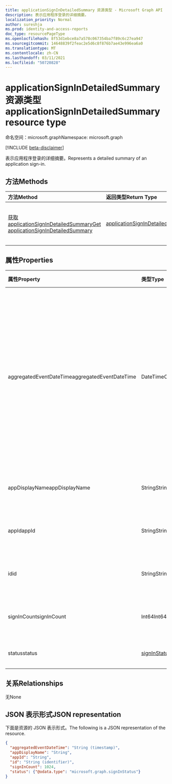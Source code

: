 ```yaml
---
title: applicationSignInDetailedSummary 资源类型 - Microsoft Graph API
description: 表示应用程序登录的详细摘要。
localization_priority: Normal
author: sureshja
ms.prod: identity-and-access-reports
doc_type: resourcePageType
ms.openlocfilehash: 8f53d1ebce8a7a578c067354ba7f89c6c27ea947
ms.sourcegitcommit: 14648839f2feac2e5d6c8f876b7ae43e996ea6a0
ms.translationtype: MT
ms.contentlocale: zh-CN
ms.lasthandoff: 03/11/2021
ms.locfileid: "50720828"
---
```

# <a name="applicationsignindetailedsummary-resource-type"></a><span data-ttu-id="59c61-103">applicationSignInDetailedSummary 资源类型</span><span class="sxs-lookup"><span data-stu-id="59c61-103">applicationSignInDetailedSummary resource type</span></span>

<span data-ttu-id="59c61-104">命名空间：microsoft.graph</span><span class="sxs-lookup"><span data-stu-id="59c61-104">Namespace: microsoft.graph</span></span>

[!INCLUDE [beta-disclaimer](../../includes/beta-disclaimer.md)]

<span data-ttu-id="59c61-105">表示应用程序登录的详细摘要。</span><span class="sxs-lookup"><span data-stu-id="59c61-105">Represents a detailed summary of an application sign-in.</span></span>

## <a name="methods"></a><span data-ttu-id="59c61-106">方法</span><span class="sxs-lookup"><span data-stu-id="59c61-106">Methods</span></span>

| <span data-ttu-id="59c61-107">方法</span><span class="sxs-lookup"><span data-stu-id="59c61-107">Method</span></span>       | <span data-ttu-id="59c61-108">返回类型</span><span class="sxs-lookup"><span data-stu-id="59c61-108">Return Type</span></span> | <span data-ttu-id="59c61-109">说明</span><span class="sxs-lookup"><span data-stu-id="59c61-109">Description</span></span> |
|:-------------|:------------|:------------|
| [<span data-ttu-id="59c61-110">获取 applicationSignInDetailedSummary</span><span class="sxs-lookup"><span data-stu-id="59c61-110">Get applicationSignInDetailedSummary</span></span>](../api/applicationsignindetailedsummary-get.md) | [<span data-ttu-id="59c61-111">applicationSignInDetailedSummary</span><span class="sxs-lookup"><span data-stu-id="59c61-111">applicationSignInDetailedSummary</span></span>](applicationsignindetailedsummary.md) | <span data-ttu-id="59c61-112">读取 **applicationSignInDetailedSummary** 对象的属性和关系。</span><span class="sxs-lookup"><span data-stu-id="59c61-112">Read the properties and relationships of an **applicationSignInDetailedSummary** object.</span></span> |

## <a name="properties"></a><span data-ttu-id="59c61-113">属性</span><span class="sxs-lookup"><span data-stu-id="59c61-113">Properties</span></span>
| <span data-ttu-id="59c61-114">属性</span><span class="sxs-lookup"><span data-stu-id="59c61-114">Property</span></span>     | <span data-ttu-id="59c61-115">类型</span><span class="sxs-lookup"><span data-stu-id="59c61-115">Type</span></span>        | <span data-ttu-id="59c61-116">说明</span><span class="sxs-lookup"><span data-stu-id="59c61-116">Description</span></span> |
|:-------------|:------------|:------------|
|<span data-ttu-id="59c61-117">aggregatedEventDateTime</span><span class="sxs-lookup"><span data-stu-id="59c61-117">aggregatedEventDateTime</span></span>|<span data-ttu-id="59c61-118">DateTimeOffset</span><span class="sxs-lookup"><span data-stu-id="59c61-118">DateTimeOffset</span></span>|<span data-ttu-id="59c61-119">时间戳类型表示采用 ISO 8601 格式的日期和时间信息，始终采用 UTC 时区。</span><span class="sxs-lookup"><span data-stu-id="59c61-119">The Timestamp type represents date and time information using ISO 8601 format and is always in UTC time.</span></span> <span data-ttu-id="59c61-120">例如，2014 年 1 月 1 日午夜 UTC 为 `2014-01-01T00:00:00Z`。</span><span class="sxs-lookup"><span data-stu-id="59c61-120">For example, midnight UTC on Jan 1, 2014 is `2014-01-01T00:00:00Z`.</span></span>|
|<span data-ttu-id="59c61-121">appDisplayName</span><span class="sxs-lookup"><span data-stu-id="59c61-121">appDisplayName</span></span>|<span data-ttu-id="59c61-122">String</span><span class="sxs-lookup"><span data-stu-id="59c61-122">String</span></span>|<span data-ttu-id="59c61-123">用户登录的应用程序的名称。</span><span class="sxs-lookup"><span data-stu-id="59c61-123">Name of the application that the user signed in to.</span></span>|
|<span data-ttu-id="59c61-124">appId</span><span class="sxs-lookup"><span data-stu-id="59c61-124">appId</span></span>|<span data-ttu-id="59c61-125">String</span><span class="sxs-lookup"><span data-stu-id="59c61-125">String</span></span>|<span data-ttu-id="59c61-126">用户登录的应用程序的 ID。</span><span class="sxs-lookup"><span data-stu-id="59c61-126">ID of the application that the user signed in to.</span></span>|
|<span data-ttu-id="59c61-127">id</span><span class="sxs-lookup"><span data-stu-id="59c61-127">id</span></span>|<span data-ttu-id="59c61-128">String</span><span class="sxs-lookup"><span data-stu-id="59c61-128">String</span></span>| <span data-ttu-id="59c61-129">表示登录活动的唯一 ID。</span><span class="sxs-lookup"><span data-stu-id="59c61-129">A unique ID representing the sign-in activity.</span></span>|
|<span data-ttu-id="59c61-130">signInCount</span><span class="sxs-lookup"><span data-stu-id="59c61-130">signInCount</span></span>|<span data-ttu-id="59c61-131">Int64</span><span class="sxs-lookup"><span data-stu-id="59c61-131">Int64</span></span>|<span data-ttu-id="59c61-132">应用程序进行登录的计数。</span><span class="sxs-lookup"><span data-stu-id="59c61-132">Count of sign-ins made by the application.</span></span>|
|<span data-ttu-id="59c61-133">status</span><span class="sxs-lookup"><span data-stu-id="59c61-133">status</span></span>|[<span data-ttu-id="59c61-134">signInStatus</span><span class="sxs-lookup"><span data-stu-id="59c61-134">signInStatus</span></span>](signinstatus.md)|<span data-ttu-id="59c61-135">登录状态的详细信息。</span><span class="sxs-lookup"><span data-stu-id="59c61-135">Details of the sign-in status.</span></span>|

## <a name="relationships"></a><span data-ttu-id="59c61-136">关系</span><span class="sxs-lookup"><span data-stu-id="59c61-136">Relationships</span></span>
<span data-ttu-id="59c61-137">无</span><span class="sxs-lookup"><span data-stu-id="59c61-137">None</span></span>


## <a name="json-representation"></a><span data-ttu-id="59c61-138">JSON 表示形式</span><span class="sxs-lookup"><span data-stu-id="59c61-138">JSON representation</span></span>

<span data-ttu-id="59c61-139">下面是资源的 JSON 表示形式。</span><span class="sxs-lookup"><span data-stu-id="59c61-139">The following is a JSON representation of the resource.</span></span>

<!-- {
  "blockType": "resource",
  "optionalProperties": [

  ],
  "@odata.type": "microsoft.graph.applicationSignInDetailedSummary"
}-->

```json
{
  "aggregatedEventDateTime": "String (timestamp)",
  "appDisplayName": "String",
  "appId": "String",
  "id": "String (identifier)",
  "signInCount": 1024,
  "status": {"@odata.type": "microsoft.graph.signInStatus"}
}

```

<!-- uuid: 8fcb5dbc-d5aa-4681-8e31-b001d5168d79
2015-10-25 14:57:30 UTC -->
<!-- {
  "type": "#page.annotation",
  "description": "applicationSignInDetailedSummary resource",
  "keywords": "",
  "section": "documentation",
  "tocPath": ""
}-->


